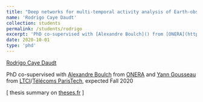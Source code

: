 ```yaml
---
title: "Deep networks for multi-temporal activity analysis of Earth-observation data"
name: 'Rodrigo Caye Daudt'
collection: students
permalink: /students/rodrigo
excerpt: 'PhD co-supervised with [Alexandre Boulch]() from [ONERA](https://www.onera.fr/en) and [Yann Gousseau](https://perso.telecom-paristech.fr/gousseau/) from [LTCI](https://ltci.telecom-paristech.fr/en/)/[Télécoms ParisTech](https://www.telecom-paristech.fr/eng), expected Fall 2020'
date: 2020-10-01
type: 'phd'
---
```


[Rodrigo Caye Daudt](https://rcdaudt.github.io/)

PhD co-supervised with [Alexandre Boulch]() from [ONERA](https://www.onera.fr/en) and [Yann Gousseau](https://perso.telecom-paristech.fr/gousseau/) from [LTCI](https://ltci.telecom-paristech.fr/en/)/[Télécoms ParisTech](https://www.telecom-paristech.fr/eng), expected Fall 2020

\[ thesis summary on [theses.fr](http://www.theses.fr/s190227) \]


